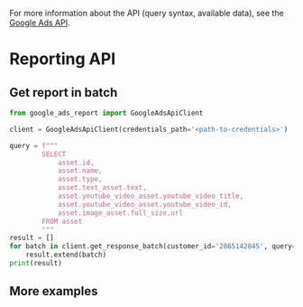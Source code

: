 For more information about the API (query syntax, available data), see
the [Google Ads API](https://developers.google.com/google-ads/api/docs/start).

# Reporting API

## Get report in batch

```python
from google_ads_report import GoogleAdsApiClient

client = GoogleAdsApiClient(credentials_path='<path-to-credentials>')

query = f"""
        SELECT
            asset.id,
            asset.name,
            asset.type,
            asset.text_asset.text,
            asset.youtube_video_asset.youtube_video_title,
            asset.youtube_video_asset.youtube_video_id,
            asset.image_asset.full_size.url
        FROM asset
        """
result = []
for batch in client.get_response_batch(customer_id='2865142845', query=query):
    result.extend(batch)
print(result)
```

## More examples
